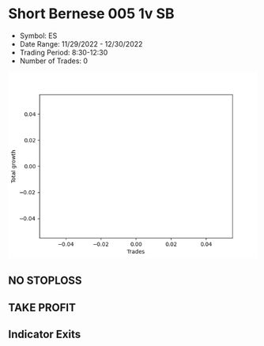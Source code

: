 # Short Bernese 005 1v SB 
- Symbol: ES
- Date Range: 11/29/2022 - 12/30/2022
- Trading Period: 8:30-12:30
- Number of Trades: 0

![Plot](ShortBernese0051vSBES.png)
## NO STOPLOSS














## TAKE PROFIT











## Indicator Exits

